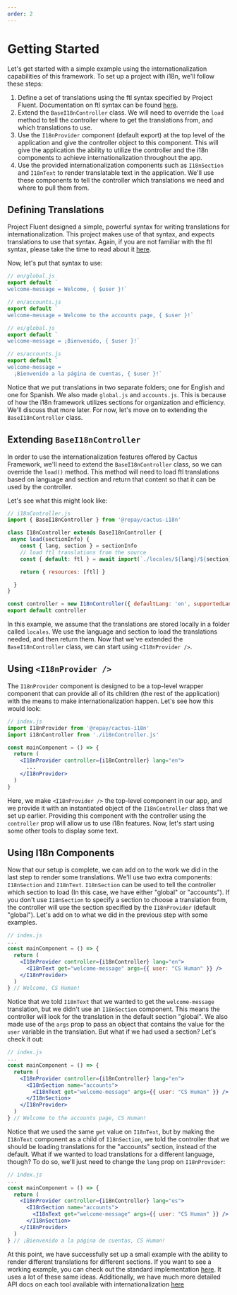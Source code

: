 ```yaml
---
order: 2
---
```


# Getting Started

Let's get started with a simple example using the internationalization capabilities of this framework. To set up a project with i18n, we'll follow these steps:

1. Define a set of translations using the ftl syntax specified by Project Fluent. Documentation on ftl syntax can be found [here](https://projectfluent.org/fluent/guide/).
2. Extend the `BaseI18nController` class. We will need to override the `load` method to tell the controller where to get the translations from, and which translations to use.
3. Use the `I18nProvider` component (default export) at the top level of the application and give the controller object to this component. This will give the application the ability to utilize the controller and the i18n components to achieve internationalization throughout the app.
4. Use the provided internationalization components such as `I18nSection` and `I18nText` to render translatable text in the application. We'll use these components to tell the controller which translations we need and where to pull them from.

## Defining Translations

Project Fluent designed a simple, powerful syntax for writing translations for internationalization. This project makes use of that syntax, and expects translations to use that syntax. Again, if you are not familiar with the ftl syntax, please take the time to read about it [here](https://projectfluent.org/fluent/guide/).

Now, let's put that syntax to use:

```js
// en/global.js
export default `
welcome-message = Welcome, { $user }!`

// en/accounts.js
export default `
welcome-message = Welcome to the accounts page, { $user }!`

// es/global.js
export default `
welcome-message = ¡Bienvenido, { $user }!`

// es/accounts.js
export default `
welcome-message =
  ¡Bienvenido a la página de cuentas, { $user }!`
```

Notice that we put translations in two separate folders; one for English and one for Spanish. We also made `global.js` and `accounts.js`. This is because of how the i18n framework utilizes sections for organization and efficiency. We'll discuss that more later. For now, let's move on to extending the `BaseI18nController` class.

## Extending `BaseI18nController`

In order to use the internationalization features offered by Cactus Framework, we'll need to extend the `BaseI18nController` class, so we can override the `load()` method. This method will need to load ftl translations based on language and section and return that content so that it can be used by the controller.

Let's see what this might look like:

```js
// i18nController.js
import { BaseI18nController } from '@repay/cactus-i18n'

class I18nController extends BaseI18nController {
 async load(sectionInfo) {
    const { lang, section } = sectionInfo
    // load ftl translations from the source
    const { default: ftl } = await import(`./locales/${lang}/${section}.ftl`)

    return { resources: [ftl] }

  }
}

const controller = new I18nController({ defaultLang: 'en', supportedLangs: ['en', 'es'] })
export default controller
```

In this example, we assume that the translations are stored locally in a folder called `locales`. We use the language and section to load the translations needed, and then return them. Now that we've extended the `BaseI18nController` class, we can start using `<I18nProvider />`.

## Using `<I18nProvider />`

The `I18nProvider` component is designed to be a top-level wrapper component that can provide all of its children (the rest of the application) with the means to make internationalization happen. Let's see how this would look:

```jsx
// index.js
import I18nProvider from '@repay/cactus-i18n'
import i18nController from './i18nController.js'

const mainComponent = () => {
  return (
    <I18nProvider controller={i18nController} lang="en">
      ...
    </I18nProvider>
  )
}
```

Here, we make `<I18nProvider />` the top-level component in our app, and we provide it with an instantiated object of the `I18nController` class that we set up earlier. Providing this component with the controller using the `controller` prop will allow us to use i18n features. Now, let's start using some other tools to display some text.

## Using I18n Components

Now that our setup is complete, we can add on to the work we did in the last step to render some translations. We'll use two extra components: `I18nSection` and `I18nText`. `I18nSection` can be used to tell the controller which section to load (In this case, we have either "global" or "accounts"). If you don't use `I18nSection` to specify a section to choose a translation from, the controller will use the section specified by the `I18nProvider` (default "global"). Let's add on to what we did in the previous step with some examples.

```jsx
// index.js
...
const mainComponent = () => {
  return (
    <I18nProvider controller={i18nController} lang="en">
      <I18nText get="welcome-message" args={{ user: "CS Human" }} />
    </I18nProvider>
  )
} // Welcome, CS Human!
```

Notice that we told `I18nText` that we wanted to get the `welcome-message` translation, but we didn't use an `I18nSection` component. This means the controller will look for the translation in the default section "global". We also made use of the `args` prop to pass an object that contains the value for the `user` variable in the translation. But what if we had used a section? Let's check it out:

```jsx
// index.js
...
const mainComponent = () => {
  return (
    <I18nProvider controller={i18nController} lang="en">
      <I18nSection name="accounts">
        <I18nText get="welcome-message" args={{ user: "CS Human" }} />
      </I18nSection>
    </I18nProvider>
  )
} // Welcome to the accounts page, CS Human!
```

Notice that we used the same `get` value on `I18nText`, but by making the `I18nText` component as a child of `I18nSection`, we told the controller that we should be loading translations for the "accounts" section, instead of the default. What if we wanted to load translations for a different language, though? To do so, we'll just need to change the `lang` prop on `I18nProvider`:

```jsx
// index.js
...
const mainComponent = () => {
  return (
    <I18nProvider controller={i18nController} lang="es">
      <I18nSection name="accounts">
        <I18nText get="welcome-message" args={{ user: "CS Human" }} />
      </I18nSection>
    </I18nProvider>
  )
} // ¡Bienvenido a la página de cuentas, CS Human!
```

At this point, we have successfully set up a small example with the ability to render different translations for different sections. If you want to see a working example, you can check out the standard implementation [here](https://github.com/repaygithub/cactus/tree/master/examples/standard). It uses a lot of these same ideas. Additionally, we have much more detailed API docs on each tool available with internationalization [here](../API%20Documentation.md)
